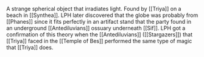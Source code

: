 
A strange spherical object that irradiates light.
Found by [[Triya]] on a beach in [[Synthea]]. LPH later discovered that the globe was probably from [[Phanes]] since it fits perfectly in an artifact stand that the party found in an underground [[Antediluvians]] ossuary underneath [[Sif]]. LPH got a confirmation of this theory when the [[Antediluvians]] ([[Stargazers]]) that [[Triya]] faced in the [[Temple of Bes]] performed the same type of magic that [[Triya]] does. 